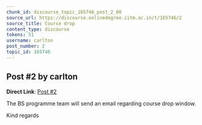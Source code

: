 ```yaml
---
chunk_id: discourse_topic_165746_post_2_00
source_url: https://discourse.onlinedegree.iitm.ac.in/t/165746/2
source_title: Course drop
content_type: discourse
tokens: 51
username: carlton
post_number: 2
topic_id: 165746
---
```


## Post #2 by carlton

**Direct Link**: [Post #2](https://discourse.onlinedegree.iitm.ac.in/t/165746/2)

The BS programme team will send an email regarding course drop window.

Kind regards
